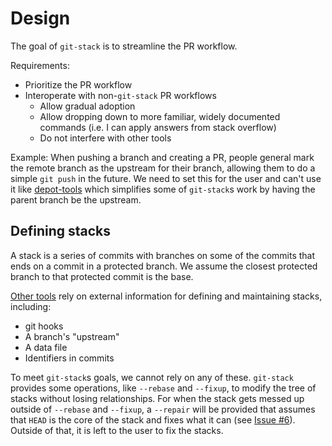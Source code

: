 # Design

The goal of `git-stack` is to streamline the PR workflow.

Requirements:
- Prioritize the PR workflow
- Interoperate with non-`git-stack` PR workflows
  - Allow gradual adoption
  - Allow dropping down to more familiar, widely documented commands (i.e. I can apply answers from stack overflow)
  - Do not interfere with other tools

Example: When pushing a branch and creating a PR, people general mark the
remote branch as the upstream for their branch, allowing them to do a simple
`git push` in the future.  We need to set this for the user and can't use it like 
[depot-tools](https://commondatastorage.googleapis.com/chrome-infra-docs/flat/depot_tools/docs/html/depot_tools_tutorial.html)
which simplifies some of `git-stack`s work by having the parent branch be the
upstream.

## Defining stacks

A stack is a series of commits with branches on some of the commits that ends
on a commit in a protected branch.  We assume the closest protected branch to
that protected commit is the base.

[Other tools](./comparison.md) rely on external information for defining and
maintaining stacks, including:
- git hooks
- A branch's "upstream"
- A data file
- Identifiers in commits

To meet `git-stack`s goals, we cannot rely on any of these.  `git-stack`
provides some operations, like `--rebase` and `--fixup`, to modify the tree of stacks
without losing relationships.  For when the stack gets messed up outside of
`--rebase` and `--fixup`, a `--repair` will be provided that assumes that
`HEAD` is the core of the stack and fixes what it can (see
[Issue #6](https://github.com/epage/git-stack/issues/6)).  Outside of that, it
is left to the user to fix the stacks.
